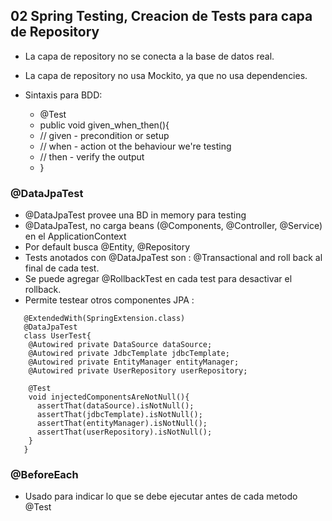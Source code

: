 ## 02 Spring Testing, Creacion de Tests para capa de Repository

- La capa de repository no se conecta a la base de datos real.
- La capa de repository no usa Mockito, ya que no usa dependencies.

- Sintaxis para BDD:
  - @Test
  - public void given_when_then(){
  -    // given - precondition or setup
  -    // when  - action ot the behaviour we're testing
  -    // then  - verify the output
  - }

###  @DataJpaTest
- @DataJpaTest provee una BD in memory para testing
- @DataJpaTest, no carga beans (@Components, @Controller, @Service) en el ApplicationContext
- Por default busca @Entity, @Repository
- Tests anotados con @DataJpaTest son : @Transactional and roll back al final de cada test.
- Se puede agregar @RollbackTest en cada test para desactivar el rollback.
- Permite testear otros componentes JPA :

```
   @ExtendedWith(SpringExtension.class)
   @DataJpaTest
   class UserTest{
    @Autowired private DataSource dataSource;
    @Autowired private JdbcTemplate jdbcTemplate;
    @Autowired private EntityManager entityManager;
    @Autowired private UserRepository userRepository;
    
    @Test
    void injectedComponentsAreNotNull(){
      assertThat(dataSource).isNotNull();
      assertThat(jdbcTemplate).isNotNull();
      assertThat(entityManager).isNotNull();
      assertThat(userRepository).isNotNull();
    }
   }
```

###  @BeforeEach
- Usado para indicar lo que se debe ejecutar antes de cada metodo @Test 

